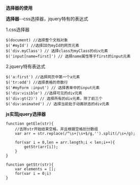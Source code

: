 **选择器的使用**

**选择器**--css选择器，jquery特有的表达式

1.css选择器

```
$(document) //选择整个文档对象
$('#myId') //选择ID为myId的网页元素
$('div.myClass') // 选择class为myClass的div元素
$('input[name=first]') // 选择name属性等于first的input元素
```

2.jquery特有表达式

```
$('a:first') //选择网页中第一个a元素
$('tr:odd') //选择表格的奇数行
$('#myForm :input') // 选择表单中的input元素
$('div:visible') //选择可见的div元素
$('div:gt(2)') // 选择所有的div元素，除了前三个
$('div:animated') // 选择当前处于动画状态的div元素
```

**js实现jquery选择器**

```
function getEle(str){
    //去除str开始结束空格，并且根据空格划分数组
    var arr = str.replace(/^\s+|\s+$/g,'').split(/\s+/g);

    for(var i = 0,len = arr.length;i < len;i++){
        getStr(arr[i]);
    }
}

function getStr(str){
    var elements = [];
    for(var i = 0;i)
}
```
